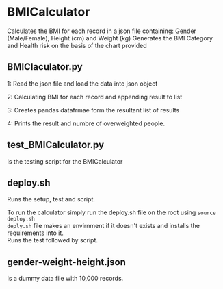 # BMICalculator
Calculates the BMI for each record in a json file containing: Gender (Male/Female), Height (cm) and Weight (kg) Generates the BMI Category and Health risk on the basis of the chart provided  


## BMIClaculator.py
1: Read the json file and load the data into json object  

2: Calculating BMI for each record and appending result to list  

3: Creates pandas datafrmae form the resultant list of results  

4: Prints the result and numbre of overweighted people.  


## test_BMICalculator.py
Is the testing script for the BMICalculator

## deploy.sh
Runs the setup, test and script.  


To run the calculator simply run the deploy.sh file on the root using
```source deploy.sh```  
`deply.sh` file makes an envirnment if it doesn't exists and installs the requirements into it.  
Runs the test followed by script.




## gender-weight-height.json
Is a dummy data file with 10,000 records.